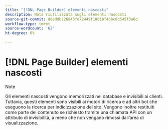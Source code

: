```yaml
---
title: "[!DNL Page Builder] elementi nascosti"
description: Nota riutilizzata sugli elementi nascosti
source-git-commit: d8eddb226843fe72449f1001bf4bbc8d545f3a6d
workflow-type: tm+mt
source-wordcount: '62'
ht-degree: 0%

---
```


# [!DNL Page Builder] elementi nascosti

>[!NOTE]
>
>Gli elementi nascosti vengono memorizzati nel database e invisibili ai clienti. Tuttavia, questi elementi sono visibili ai motori di ricerca e ad altri bot che eseguono la ricerca per indicizzazione del sito. Vengono inoltre restituiti come parte del contenuto se richiesto tramite una chiamata API con un attributo di invisibilità, a meno che non vengano rimossi dall’area di visualizzazione.
